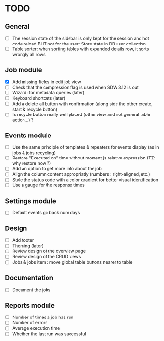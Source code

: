 # TODO

## General
- [ ] The session state of the sidebar is only kept for the session and hot code reload BUT not for the user: Store state in DB user collection
- [ ] Table sorter: when sorting tables with expanded details row, it sorts wrongly all rows !

## Job module
- [x] Add missing fields in edit job view
- [ ] Check that the compression flag is used when SDW 3.12 is out
- [ ] Wizard: for metadata queries (later)
- [ ] Keyboard shortcuts (later)
- [ ] Add a delete all button with confirmation (along side the other create, start & recycle button)
- [ ] Is recycle button really well placed (other view and not general table action...) ?

## Events module
- [ ] Use the same principle of templates & repeaters for events display (as in jobs & jobs recycling)
- [ ] Restore "Executed on" time without moment.js relative expression (TZ: why restore now ?)
- [ ] Add an option to get more info about the job
- [ ] Align the column content appropriatly (numbers : right-aligned, etc.)
- [ ] Style the status code with a color gradient for better visual identification
- [ ] Use a gauge for the response times

## Settings module
- [ ] Default events go back num days

## Design
- [ ] Add footer
- [ ] Theming (later)
- [ ] Review design of the overview page
- [ ] Review design of the CRUD views
- [ ] Jobs & jobs item : move global table buttons nearer to table

## Documentation
- [ ] Document the jobs

## Reports module
- [ ] Number of times a job has run
- [ ] Number of errors
- [ ] Average execution time
- [ ] Whether the last run was successful
